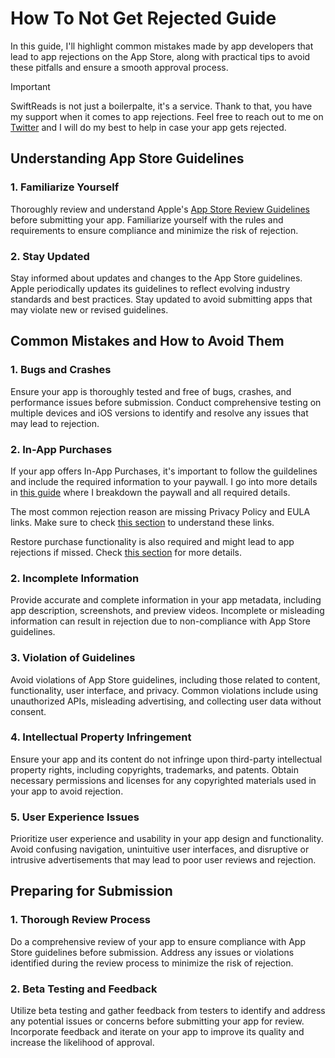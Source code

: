 # How To Not Get Rejected Guide

In this guide, I'll highlight common mistakes made by app developers that lead to app rejections on the App Store, along with practical tips to avoid these pitfalls and ensure a smooth approval process.

> [!IMPORTANT]
> SwiftReads is not just a boilerpalte, it's a service. Thank to that, you have my support when it comes to app rejections. Feel free to reach out to me on [Twitter](https://twitter.com/maros_petrus) and I will do my best to help in case your app gets rejected.

## Understanding App Store Guidelines

### 1. Familiarize Yourself
Thoroughly review and understand Apple's [App Store Review Guidelines](https://developer.apple.com/app-store/review/guidelines/) before submitting your app. Familiarize yourself with the rules and requirements to ensure compliance and minimize the risk of rejection.

### 2. Stay Updated
Stay informed about updates and changes to the App Store guidelines. Apple periodically updates its guidelines to reflect evolving industry standards and best practices. Stay updated to avoid submitting apps that may violate new or revised guidelines.

## Common Mistakes and How to Avoid Them

### 1. Bugs and Crashes
Ensure your app is thoroughly tested and free of bugs, crashes, and performance issues before submission. Conduct comprehensive testing on multiple devices and iOS versions to identify and resolve any issues that may lead to rejection.

### 2. In-App Purchases
If your app offers In-App Purchases, it's important to follow the guildelines and include the required information to your paywall. I go into more details in [this guide](paywall.md) where I breakdown the paywall and all required details.

The most common rejection reason are missing Privacy Policy and EULA links. Make sure to check [this section](paywall.md#8-required-links) to understand these links.

Restore purchase functionality is also required and might lead to app rejections if missed. Check [this section](paywall.md#9-restore-purchase) for more details.

### 2. Incomplete Information
Provide accurate and complete information in your app metadata, including app description, screenshots, and preview videos. Incomplete or misleading information can result in rejection due to non-compliance with App Store guidelines.

### 3. Violation of Guidelines
Avoid violations of App Store guidelines, including those related to content, functionality, user interface, and privacy. Common violations include using unauthorized APIs, misleading advertising, and collecting user data without consent.

### 4. Intellectual Property Infringement
Ensure your app and its content do not infringe upon third-party intellectual property rights, including copyrights, trademarks, and patents. Obtain necessary permissions and licenses for any copyrighted materials used in your app to avoid rejection.

### 5. User Experience Issues
Prioritize user experience and usability in your app design and functionality. Avoid confusing navigation, unintuitive user interfaces, and disruptive or intrusive advertisements that may lead to poor user reviews and rejection.

## Preparing for Submission

### 1. Thorough Review Process
Do a comprehensive review of your app to ensure compliance with App Store guidelines before submission. Address any issues or violations identified during the review process to minimize the risk of rejection.

### 2. Beta Testing and Feedback
Utilize beta testing and gather feedback from testers to identify and address any potential issues or concerns before submitting your app for review. Incorporate feedback and iterate on your app to improve its quality and increase the likelihood of approval.

